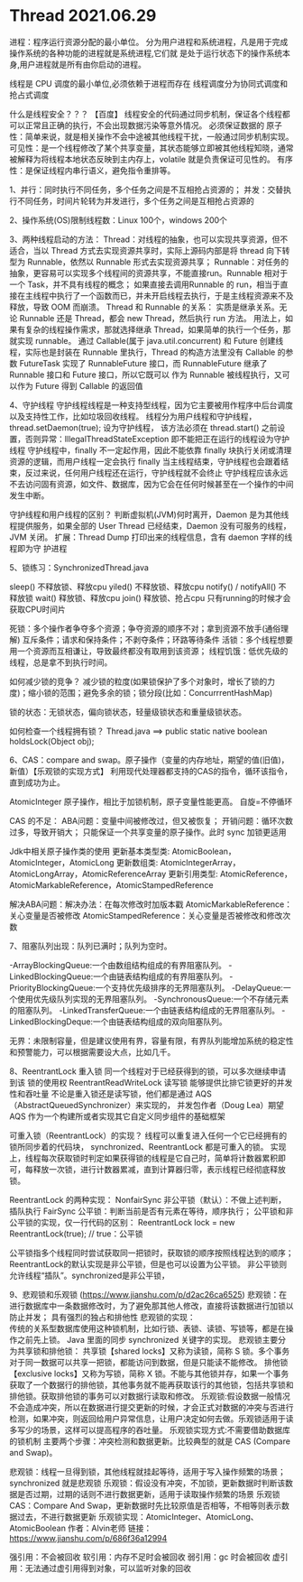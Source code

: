 # Thread 2021.06.29

进程：程序运行资源分配的最小单位。
分为用户进程和系统进程，凡是用于完成操作系统的各种功能的进程就是系统进程,它们就 是处于运行状态下的操作系统本身,用户进程就是所有由你启动的进程。

线程是 CPU 调度的最小单位,必须依赖于进程而存在
线程调度分为协同式调度和抢占式调度

什么是线程安全？？？
【百度】 线程安全的代码通过同步机制，保证各个线程都可以正常且正确的执行，不会出现数据污染等意外情况。
必须保证数据的
   原子性：简单来说，就是相关操作不会中途被其他线程干扰，一般通过同步机制实现。
   可见性：是一个线程修改了某个共享变量，其状态能够立即被其他线程知晓，通常被解释为将线程本地状态反映到主内存上，volatile 就是负责保证可见性的。
   有序性：是保证线程内串行语义，避免指令重排等。

1、并行：同时执行不同任务，多个任务之间是不互相抢占资源的；
   并发：交替执行不同任务，时间片轮转为并发进行，多个任务之间是互相抢占资源的
   
2、操作系统(OS)限制线程数：Linux 100个，windows 200个

3、两种线程启动的方法：
   Thread：对线程的抽象，也可以实现共享资源，但不适合，当以 Thread 方式去实现资源共享时，实际上源码内部是将 thread 向下转型为 Runnable，依然以 Runnable 形式去实现资源共享；
   Runnable：对任务的抽象，更容易可以实现多个线程间的资源共享，不能直接run。Runnable 相对于一个 Task，并不具有线程的概念；
      如果直接去调用Runnable 的 run，相当于直接在主线程中执行了一个函数而已，并未开启线程去执行，于是主线程资源来不及释放，导致 OOM 而崩溃。
   Thread 和 Runnable 的关系：
      实质是继承关系。无论 Runnable 还是 Thread，都会 new Thread，然后执行 run 方法。
      用法上，如果有复杂的线程操作需求，那就选择继承 Thread，如果简单的执行一个任务，那就实现 runnable。
   通过 Callable(属于 java.util.concurrent) 和 Future 创建线程，实际也是封装在 Runnable 里执行，Thread 的构造方法里没有 Callable 的参数
   FutureTask 实现了 RunnableFuture 接口，而 RunnableFuture 继承了 Runnable 接口和 Future 接口，所以它既可以 作为 Runnable 被线程执行，又可以作为 Future 得到 Callable 的返回值
      
4、守护线程
   守护线程线程是一种支持型线程，因为它主要被用作程序中后台调度以及支持性工作，比如垃圾回收线程。
   线程分为用户线程和守护线程，thread.setDaemon(true); 设为守护线程，
      该方法必须在 thread.start() 之前设置，否则异常：IllegalThreadStateException
      即不能把正在运行的线程设为守护线程
   守护线程中，finally 不一定起作用，因此不能依靠 finally 块执行关闭或清理资源的逻辑，而用户线程一定会执行 finally
   当主线程结束，守护线程也会跟着结束，反过来说，任何用户线程还在运行，守护线程就不会终止
   守护线程应该永远不去访问固有资源，如文件、数据库，因为它会在任何时候甚至在一个操作的中间发生中断。
   
   守护线程和用户线程的区别？
      判断虚拟机(JVM)何时离开，Daemon 是为其他线程提供服务，如果全部的 User Thread 已经结束，Daemon 没有可服务的线程，JVM 关闭。 
      扩展：Thread Dump 打印出来的线程信息，含有 daemon 字样的线程即为守 护进程
       

5、锁练习：SynchronizedThread.java
   
   sleep() 不释放锁、释放cpu
   yiled() 不释放锁、释放cpu
   notify() / notifyAll() 不释放锁
   wait() 释放锁、释放cpu
   join() 释放锁、抢占cpu
   只有running的时候才会获取CPU时间片
   
   死锁：多个操作者争夺多个资源；争夺资源的顺序不对；拿到资源不放手(通俗理解)
        互斥条件；请求和保持条件；不剥夺条件；环路等待条件
   活锁：多个线程想要用一个资源而互相谦让，导致最终都没有取用到该资源；
   线程饥饿：低优先级的线程，总是拿不到执行时间。
   
   如何减少锁的竞争？
       减少锁的粒度(如果锁保护了多个对象时，增长了锁的力度)；缩小锁的范围；避免多余的锁；锁分段(比如：ConcurrrentHashMap)
        
   锁的状态：无锁状态，偏向锁状态，轻量级锁状态和重量级锁状态。
   
   如何检查一个线程拥有锁？ Thread.java ==> public static native boolean holdsLock(Object obj);
   
6、CAS：compare and swap。原子操作（变量的内存地址，期望的值(旧值)，新值）【乐观锁的实现方式】
  利用现代处理器都支持的CAS的指令，循环该指令，直到成功为止。
  
  AtomicInteger 原子操作，相比于加锁机制，原子变量性能更高。
  自旋=不停循环
  
  CAS 的不足：
  ABA问题：变量中间被修改过，但又被恢复；
  开销问题：循环次数过多，导致开销大；
  只能保证一个共享变量的原子操作。此时 sync 加锁更适用
  
  Jdk中相关原子操作类的使用
  更新基本类型类: AtomicBoolean，AtomicInteger，AtomicLong
  更新数组类: AtomicIntegerArray，AtomicLongArray，AtomicReferenceArray
  更新引用类型: AtomicReference，AtomicMarkableReference，AtomicStampedReference
  
  解决ABA问题：解决办法：在每次修改时加版本戳
  AtomicMarkableReference：关心变量是否被修改
  AtomicStampedReference：关心变量是否被修改和修改次数
  
7、阻塞队列出现：队列已满时；队列为空时。

   -ArrayBlockingQueue:一个由数组结构组成的有界阻塞队列。
   -LinkedBlockingQueue:一个由链表结构组成的有界阻塞队列。
   -PriorityBlockingQueue:一个支持优先级排序的无界阻塞队列。
   -DelayQueue:一个使用优先级队列实现的无界阻塞队列。
   -SynchronousQueue:一个不存储元素的阻塞队列。
   -LinkedTransferQueue:一个由链表结构组成的无界阻塞队列。
   -LinkedBlockingDeque:一个由链表结构组成的双向阻塞队列。
   
   无界：未限制容量，但是建议使用有界，容量有限，有界队列能增加系统的稳定性和预警能力，可以根据需要设大点，比如几千。
   
8、ReentrantLock 重入锁 同一个线程对于已经获得到的锁，可以多次继续申请到该 锁的使用权
   ReentrantReadWriteLock 读写锁 能够提供比排它锁更好的并发性和吞吐量
   不论是重入锁还是读写锁，他们都是通过 AQS（AbstractQueuedSynchronizer）来实现的，
   并发包作者（Doug Lea）期望 AQS 作为一个构建所或者实现其它自定义同步组件的基础框架
   
   可重入锁（ReentrantLock）的实现？ 
       线程可以重复进入任何一个它已经拥有的锁所同步着的代码块， synchronized、ReentrantLock 都是可重入的锁。
       实现上，线程每次获取锁时判定如果获得锁的线程是它自己时，简单将计数器累积即可，每释放一次锁，进行计数器累减，直到计算器归零，表示线程已经彻底释放锁。

ReentrantLock 的两种实现：
  NonfairSync 非公平锁（默认）：不做上述判断，插队执行
  FairSync 公平锁：判断当前是否有元素在等待，顺序执行；
  公平锁和非公平锁的实现，仅一行代码的区别：
  ReentrantLock lock = new ReentrantLock(true);  // true：公平锁
  
  公平锁指多个线程同时尝试获取同一把锁时，获取锁的顺序按照线程达到的顺序；ReentrantLock的默认实现是非公平锁，但是也可以设置为公平锁。
  非公平锁则允许线程“插队”。synchronized是非公平锁，
  
9、悲观锁和乐观锁 (https://www.jianshu.com/p/d2ac26ca6525)
   悲观锁：在进行数据库中一条数据修改时，为了避免那其他人修改，直接将该数据进行加锁以防止并发；
          具有强烈的独占和排他性
          悲观锁的实现：          
          传统的关系型数据库使用这种锁机制，比如行锁、表锁、读锁、写锁等，都是在操作之前先上锁。
          Java 里面的同步 synchronized 关键字的实现。
          悲观锁主要分为共享锁和排他锁：
          共享锁【shared locks】又称为读锁，简称 S 锁。多个事务对于同一数据可以共享一把锁，都能访问到数据，但是只能读不能修改。
          排他锁【exclusive locks】又称为写锁，简称 X 锁。不能与其他锁并存，如果一个事务获取了一个数据行的排他锁，其他事务就不能再获取该行的其他锁，包括共享锁和排他锁。获取排他锁的事务可以对数据行读取和修改。
   乐观锁:假设数据一般情况不会造成冲突，所以在数据进行提交更新的时候，才会正式对数据的冲突与否进行检测，如果冲突，则返回给用户异常信息，让用户决定如何去做。乐观锁适用于读多写少的场景，这样可以提高程序的吞吐量。
         乐观锁实现方式:不需要借助数据库的锁机制
         主要两个步骤：冲突检测和数据更新。比较典型的就是 CAS (Compare and Swap)。
         
   悲观锁：线程一旦得到锁，其他线程就挂起等待，适用于写入操作频繁的场景；synchronized 就是悲观锁
   乐观锁：假设没有冲突，不加锁，更新数据时判断该数据是否过期，过期的话则不进行数据更新，适用于读取操作频繁的场景
   乐观锁 CAS：Compare And Swap，更新数据时先比较原值是否相等，不相等则表示数据过去，不进行数据更新
   乐观锁实现：AtomicInteger、AtomicLong、AtomicBoolean
   作者：Alvin老师
   链接：https://www.jianshu.com/p/686f36a12994
   
   强引用：不会被回收
   软引用：内存不足时会被回收
   弱引用：gc 时会被回收
   虚引用：无法通过虚引用得到对象，可以监听对象的回收

  
  
         
   